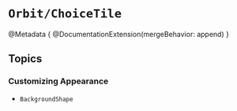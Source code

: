 # ``Orbit/ChoiceTile``

@Metadata {
    @DocumentationExtension(mergeBehavior: append)
}

## Topics

### Customizing Appearance

- ``BackgroundShape``
